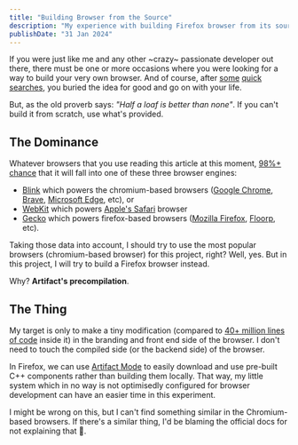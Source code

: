 ```yaml
---
title: "Building Browser from the Source"
description: "My experience with building Firefox browser from its source"
publishDate: "31 Jan 2024"
---
```


If you were just like me and any other ~crazy~ passionate developer out there, there must be one or more occasions where you were looking for a way to build your very own browser. And of course, after [some](https://www.quora.com/How-do-I-make-a-web-browser-like-Brave-or-Firefox-from-scratch) [quick](https://stackoverflow.com/questions/598841/how-to-get-started-building-a-web-browser) [searches](https://news.ycombinator.com/item?id=37608860), you buried the idea for good and go on with your life.

But, as the old proverb says: *"Half a loaf is better than none"*. If you can't build it from scratch, use what's provided.

## The Dominance
Whatever browsers that you use reading this article at this moment, [98%+ chance](https://www.similarweb.com/browsers/) that it will fall into one of these three browser engines:
- [Blink](https://www.chromium.org/blink/) which powers the chromium-based browsers ([Google Chrome](https://www.google.com/chrome/), [Brave](https://brave.com/), [Microsoft Edge](https://microsoft.com/edge/), etc), or
- [WebKit](https://webkit.org/) which powers [Apple's Safari](https://www.apple.com/safari/) browser
- [Gecko](https://developer.mozilla.org/en-US/docs/Glossary/Gecko) which powers firefox-based browsers ([Mozilla Firefox](https://www.mozilla.org/en-US/firefox/), [Floorp](https://floorp.app), etc).

Taking those data into account, I should try to use the most popular browsers (chromium-based browser) for this project, right? Well, yes. But in this project, I will try to build a Firefox browser instead.

Why? **Artifact's precompilation**.

## The Thing
My target is only to make a tiny modification (compared to [40+ million lines of code](https://openhub.net/p/firefox/analyses/latest/languages_summary) inside it) in the branding and front end side of the browser. I don't need to touch the compiled side (or the backend side) of the browser.

In Firefox, we can use [Artifact Mode](https://firefox-source-docs.mozilla.org/contributing/build/artifact_builds.html#understanding-artifact-builds) to easily download and use pre-built C++ components rather than building them locally. That way, my little system which in no way is not optimisedly configured for browser development can have an easier time in this experiment.

I might be wrong on this, but I can't find something similar in the Chromium-based browsers. If there's a similar thing, I'd be blaming the official docs for not explaining that 🤷.
